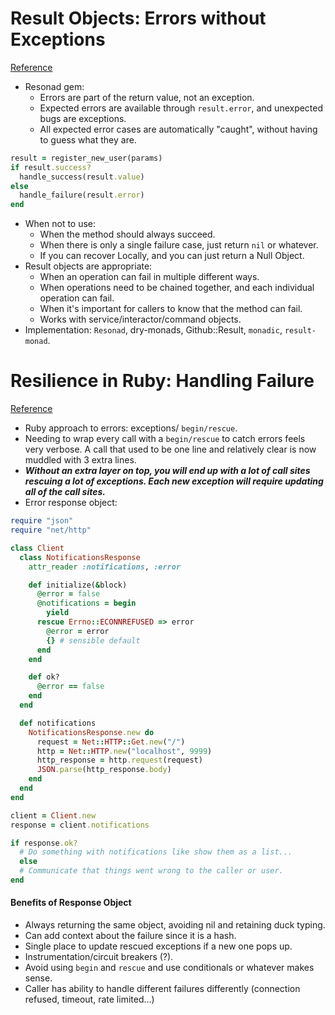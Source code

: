# Result Objects: Errors without Exceptions
[Reference](https://www.rubypigeon.com/posts/result-objects-errors-without-exceptions/)

- Resonad gem:
  - Errors are part of the return value, not an exception.
  - Expected errors are available through `result.error`, and unexpected bugs are exceptions.
  - All expected error cases are automatically "caught", without having to guess what they are.

``` ruby
result = register_new_user(params)
if result.success?
  handle_success(result.value)
else
  handle_failure(result.error)
end
```

- When not to use:
  - When the method should always succeed.
  - When there is only a single failure case, just return `nil` or whatever.
  - If you can recover Locally, and you can just return a Null Object.
- Result objects are appropriate:
  - When an operation can fail in multiple different ways.
  - When operations need to be chained together, and each individual operation can fail.
  - When it's important for callers to know that the method can fail.
  - Works with service/interactor/command objects.
- Implementation: `Resonad`, dry-monads, Github::Result, `monadic`, `result-monad`.

# Resilience in Ruby: Handling Failure
[Reference](https://johnnunemaker.com/resilience-in-ruby/)

- Ruby approach to errors: exceptions/ `begin/rescue`.
- Needing to wrap every call with a `begin/rescue` to catch errors feels very verbose. A call that used to be one line and relatively clear is now muddled with 3 extra lines.
- ***Without an extra layer on top, you will end up with a lot of call sites rescuing a lot of exceptions. Each new exception will require updating all of the call sites.***
- Error response object:

``` ruby
require "json"
require "net/http"

class Client
  class NotificationsResponse
    attr_reader :notifications, :error

    def initialize(&block)
      @error = false
      @notifications = begin
        yield
      rescue Errno::ECONNREFUSED => error
        @error = error
        {} # sensible default
      end
    end

    def ok?
      @error == false
    end
  end

  def notifications
    NotificationsResponse.new do
      request = Net::HTTP::Get.new("/")
      http = Net::HTTP.new("localhost", 9999)
      http_response = http.request(request)
      JSON.parse(http_response.body)
    end
  end
end

client = Client.new
response = client.notifications

if response.ok?
  # Do something with notifications like show them as a list...
  else
  # Communicate that things went wrong to the caller or user.
end
```

#### Benefits of Response Object

- Always returning the same object, avoiding nil and retaining duck typing.
- Can add context about the failure since it is a hash.
- Single place to update rescued exceptions if a new one pops up.
- Instrumentation/circuit breakers (?).
- Avoid using `begin` and `rescue` and use conditionals or whatever makes sense.
- Caller has ability to handle different failures differently (connection refused, timeout, rate limited...)
